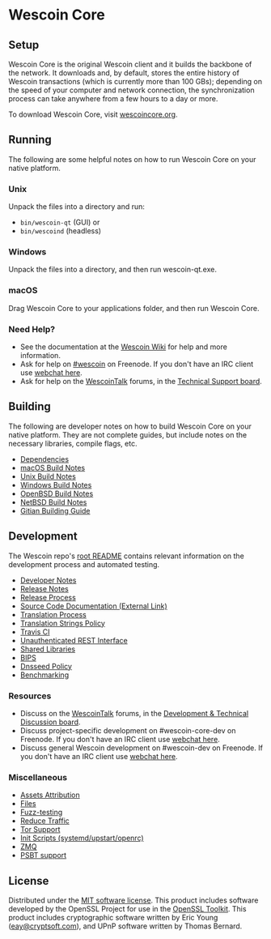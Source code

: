 Wescoin Core
=============

Setup
---------------------
Wescoin Core is the original Wescoin client and it builds the backbone of the network. It downloads and, by default, stores the entire history of Wescoin transactions (which is currently more than 100 GBs); depending on the speed of your computer and network connection, the synchronization process can take anywhere from a few hours to a day or more.

To download Wescoin Core, visit [wescoincore.org](https://wescoincore.org/en/releases/).

Running
---------------------
The following are some helpful notes on how to run Wescoin Core on your native platform.

### Unix

Unpack the files into a directory and run:

- `bin/wescoin-qt` (GUI) or
- `bin/wescoind` (headless)

### Windows

Unpack the files into a directory, and then run wescoin-qt.exe.

### macOS

Drag Wescoin Core to your applications folder, and then run Wescoin Core.

### Need Help?

* See the documentation at the [Wescoin Wiki](https://en.wescoin.it/wiki/Main_Page)
for help and more information.
* Ask for help on [#wescoin](http://webchat.freenode.net?channels=wescoin) on Freenode. If you don't have an IRC client use [webchat here](http://webchat.freenode.net?channels=wescoin).
* Ask for help on the [WescoinTalk](https://wescointalk.org/) forums, in the [Technical Support board](https://wescointalk.org/index.php?board=4.0).

Building
---------------------
The following are developer notes on how to build Wescoin Core on your native platform. They are not complete guides, but include notes on the necessary libraries, compile flags, etc.

- [Dependencies](dependencies.md)
- [macOS Build Notes](build-osx.md)
- [Unix Build Notes](build-unix.md)
- [Windows Build Notes](build-windows.md)
- [OpenBSD Build Notes](build-openbsd.md)
- [NetBSD Build Notes](build-netbsd.md)
- [Gitian Building Guide](gitian-building.md)

Development
---------------------
The Wescoin repo's [root README](/README.md) contains relevant information on the development process and automated testing.

- [Developer Notes](developer-notes.md)
- [Release Notes](release-notes.md)
- [Release Process](release-process.md)
- [Source Code Documentation (External Link)](https://dev.visucore.com/wescoin/doxygen/)
- [Translation Process](translation_process.md)
- [Translation Strings Policy](translation_strings_policy.md)
- [Travis CI](travis-ci.md)
- [Unauthenticated REST Interface](REST-interface.md)
- [Shared Libraries](shared-libraries.md)
- [BIPS](bips.md)
- [Dnsseed Policy](dnsseed-policy.md)
- [Benchmarking](benchmarking.md)

### Resources
* Discuss on the [WescoinTalk](https://wescointalk.org/) forums, in the [Development & Technical Discussion board](https://wescointalk.org/index.php?board=6.0).
* Discuss project-specific development on #wescoin-core-dev on Freenode. If you don't have an IRC client use [webchat here](http://webchat.freenode.net/?channels=wescoin-core-dev).
* Discuss general Wescoin development on #wescoin-dev on Freenode. If you don't have an IRC client use [webchat here](http://webchat.freenode.net/?channels=wescoin-dev).

### Miscellaneous
- [Assets Attribution](assets-attribution.md)
- [Files](files.md)
- [Fuzz-testing](fuzzing.md)
- [Reduce Traffic](reduce-traffic.md)
- [Tor Support](tor.md)
- [Init Scripts (systemd/upstart/openrc)](init.md)
- [ZMQ](zmq.md)
- [PSBT support](psbt.md)

License
---------------------
Distributed under the [MIT software license](/COPYING).
This product includes software developed by the OpenSSL Project for use in the [OpenSSL Toolkit](https://www.openssl.org/). This product includes
cryptographic software written by Eric Young ([eay@cryptsoft.com](mailto:eay@cryptsoft.com)), and UPnP software written by Thomas Bernard.
